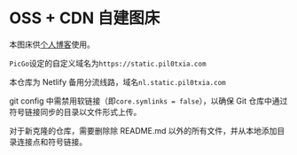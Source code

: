 # OSS + CDN 自建图床

本图床供[个人博客](https://www.pil0txia.com)使用。

`PicGo`设定的自定义域名为`https://static.pil0txia.com`

本仓库为 Netlify 备用分流线路，域名`nl.static.pil0txia.com`

git config 中需禁用软链接（即`core.symlinks = false`），以确保 Git 仓库中通过符号链接同步的目录以文件形式上传。

对于新克隆的仓库，需要删除除 README.md 以外的所有文件，并从本地添加目录连接点和符号链接。

